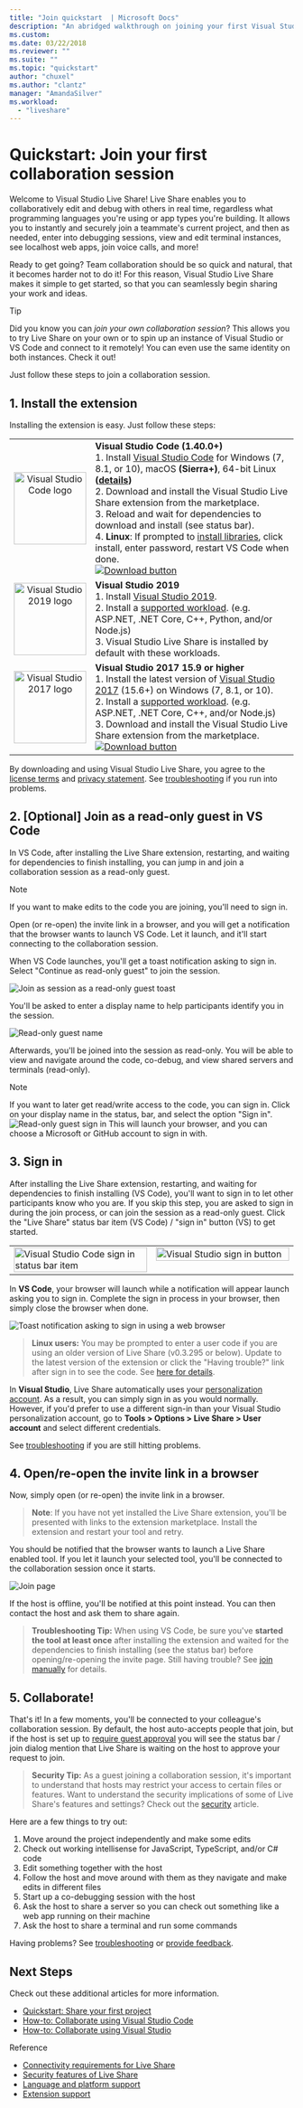 ```yaml
---
title: "Join quickstart  | Microsoft Docs"
description: "An abridged walkthrough on joining your first Visual Studio Live Share collaboration session."
ms.custom:
ms.date: 03/22/2018
ms.reviewer: ""
ms.suite: ""
ms.topic: "quickstart"
author: "chuxel"
ms.author: "clantz"
manager: "AmandaSilver"
ms.workload: 
  - "liveshare"
---
```


# Quickstart: Join your first collaboration session

Welcome to Visual Studio Live Share! Live Share enables you to collaboratively edit and debug with others in real time, regardless what programming languages you're using or app types you're building. It allows you to instantly and  securely join a teammate's current project, and then as needed, enter into debugging sessions, view and edit terminal instances, see localhost web apps, join voice calls, and more!

Ready to get going? Team collaboration should be so quick and natural, that it becomes harder not to do it! For this reason, Visual Studio Live Share makes it simple to get started, so that you can seamlessly begin sharing your work and ideas.

> [!TIP]
> Did you know you can *join your own collaboration session*? This allows you to try Live Share on your own or to spin up an instance of Visual Studio or VS Code and connect to it remotely! You can even use the same identity on both instances. Check it out!

Just follow these steps to join a collaboration session.

## 1. Install the extension

Installing the extension is easy. Just follow these steps:

<table style="width: 100%; border:none;">
<tr>
    <td width="128px" style="width: 128px; text-align: center; border:none;"><img src="../media/vs-code.svg" width="128px" alt="Visual Studio Code logo"/></td>
    <td style="border:none;">
        <strong>Visual Studio Code (1.40.0+)</strong><br />
        1. Install <a href="https://code.visualstudio.com/">Visual Studio Code</a> for Windows (7, 8.1, or 10), macOS <b>(Sierra+)</b>, 64-bit Linux <b>(<a href="../use/vscode.md#installation">details</a>)</b><br />
        2. Download and install the Visual Studio Live Share extension from the marketplace. <br />
        3. Reload and wait for dependencies to download and install (see status bar).<br />
        4. <strong>Linux</strong>: If prompted to <a href="../reference/linux.md#install-linux-prerequisites">install libraries</a>, click install, enter password, restart VS Code when done.<br />
        <a href="https://aka.ms/vsls-dl/vscode" alt="Download button"><img src="../media/download.png" alt="Download button"></a>
    </td>
</tr>
<tr style="border:none;">
    <td width="128px" style="width: 128px; text-align: center; border:none;"><img src="../media/vs-ide-2019.svg" width="128px" alt="Visual Studio 2019 logo" /></td>
    <td  style="border:none;">
        <strong>Visual Studio 2019 </strong><br />
        1. Install <a href="https://visualstudio.microsoft.com/downloads/">Visual Studio 2019</a>.<br/>
        2. Install a <a href="../reference/platform-support.md">supported workload</a>. (e.g. ASP.NET, .NET Core, C++, Python, and/or Node.js)<br />
        3. Visual Studio Live Share is installed by default with these workloads. <br />
    </td>
</tr>
<tr style="border:none;">
    <td width="128px" style="width: 128px; text-align: center; border:none;"><img src="../media/vs-ide-2017.svg" width="128px" alt="Visual Studio 2017 logo" /></td>
    <td  style="border:none;">
        <strong>Visual Studio 2017 15.9 or higher</strong><br />
        1. Install the latest version of <a href="https://visualstudio.microsoft.com/vs/older-downloads/">Visual Studio 2017</a> (15.6+) on Windows (7, 8.1, or 10).<br/>
        2. Install a <a href="../reference/platform-support.md">supported workload</a>. (e.g. ASP.NET, .NET Core, C++, and/or Node.js)<br />
        3. Download and install the Visual Studio Live Share extension from the marketplace. <br />
        <a href="https://aka.ms/vsls-dl/vs"><img style="padding: 0; spacing: 0;" src="../media/download.png" alt="Download button" ></a><br />
    </td>
</tr>
</table>

By downloading and using Visual Studio Live Share, you agree to the [license terms](https://aka.ms/vsls-license) and [privacy statement](https://www.microsoft.com/en-us/privacystatement/EnterpriseDev/default.aspx). See [troubleshooting](../troubleshooting.md) if you run into problems.

## 2. [Optional] Join as a read-only guest in VS Code

In VS Code, after installing the Live Share extension, restarting, and waiting for dependencies to finish installing, you can jump in and join a collaboration session as a read-only guest.

> [!NOTE]
> If you want to make edits to the code you are joining, you'll need to sign in.

Open (or re-open) the invite link in a browser, and you will get a notification that the browser wants to launch VS Code. Let it launch, and it'll start connecting to the collaboration session.

When VS Code launches, you'll get a toast notification asking to sign in. Select "Continue as read-only guest" to join the session.

![Join as session as a read-only guest toast](../media/vscode-read-only-guest.png)

You'll be asked to enter a display name to help participants identify you in the session.

![Read-only guest name](../media/vscode-read-only-guest-name.png)

Afterwards, you'll be joined into the session as read-only. You will be able to view and navigate around the code, co-debug, and view shared servers and terminals (read-only).

> [!NOTE]
> If you want to later get read/write access to the code, you can sign in. Click on your display name in the status, bar, and select the option "Sign in".
![Read-only guest sign in](../media/vscode-read-only-guest-signin.png)
This will launch your browser, and you can choose a Microsoft or GitHub account to sign in with.

## 3. Sign in

After installing the Live Share extension, restarting, and waiting for dependencies to finish installing (VS Code), you'll want to sign in to let other participants know who you are. If you skip this step, you are asked to sign in during the join process, or can join the session as a read-only guest. Click the "Live Share" status bar item (VS Code) / "sign in" button (VS) to get started.

<table style="border: none;">
<tr style="border: none;">
    <td width="50%" style="vertical-align: top; border: none;">
        <img src="../media/vscode-sign-in-button-new.png" width="100%" alt="Visual Studio Code sign in status bar item" />
    </td>
    <td width="50%" style="vertical-align: top; border: none;">
        <img src="../media/vs-sign-in-button.png" width="100%" alt="Visual Studio sign in button"/>
    </td>
</tr>
</table>

In **VS Code**, your browser will launch while a notification will appear launch asking you to sign in. Complete the sign in process in your browser, then simply close the browser when done.

![Toast notification asking to sign in using a web browser](../media/vscode-sign-in-toast.png)

> **Linux users:** You may be prompted to enter a user code if you are using an older version of Live Share (v0.3.295 or below). Update to the latest version of the extension or click the "Having trouble?" link after sign in to see the code. See [here for details](../use/vscode.md#sign-in-using-a-user-code).

In **Visual Studio**, Live Share automatically uses your [personalization account](/visualstudio/ide/signing-in-to-visual-studio). As a result, you can simply sign in as you would normally. However, if you'd prefer to use a different sign-in than your Visual Studio personalization account, go to **Tools &gt; Options &gt; Live Share &gt; User account** and select different credentials.

See [troubleshooting](../troubleshooting.md#sign-in) if you are still hitting problems.

## 4. Open/re-open the invite link in a browser

Now, simply open (or re-open) the invite link in a browser.

> **Note**: If you have not yet installed the Live Share extension, you'll be presented with links to the extension marketplace. Install the extension and restart your tool and retry.

You should be notified that the browser wants to launch a Live Share enabled tool. If you let it launch your selected tool, you'll be connected to the collaboration session once it starts.

![Join page](../media/join-page.png)

If the host is offline, you'll be notified at this point instead. You can then contact the host and ask them to share again.

> **Troubleshooting Tip:** When using VS Code, be sure you've **started the tool at least once** after installing the extension and waited for the dependencies to finish installing (see the status bar) before opening/re-opening the invite page. Still having trouble? See [join manually](../reference/manual-join.md) for details.

## 5. Collaborate!

That's it! In a few moments, you'll be connected to your colleague's collaboration session. By default, the host auto-accepts people that join, but if the host is set up to [require guest approval](../reference/security.md#requiring-guest-approval) you will see the status bar / join dialog mention that Live Share is waiting on the host to approve your request to join.

> **Security Tip:** As a guest joining a collaboration session, it's important to understand that hosts may restrict your access to certain files or features. Want to understand the security implications of some of Live Share's features and settings? Check out the [security](../reference/security.md) article.

Here are a few things to try out:

1. Move around the project independently and make some edits
2. Check out working intellisense for JavaScript, TypeScript, and/or C# code
3. Edit something together with the host
4. Follow the host and move around with them as they navigate and make edits in different files
5. Start up a co-debugging session with the host
6. Ask the host to share a server so you can check out something like a web app running on their machine
7. Ask the host to share a terminal and run some commands

Having problems? See [troubleshooting](../troubleshooting.md) or [provide feedback](../support.md).

## Next Steps

Check out these additional articles for more information.

- [Quickstart: Share your first project](share.md)
- [How-to: Collaborate using Visual Studio Code](../use/vscode.md)
- [How-to: Collaborate using Visual Studio](../use/vs.md)

Reference

- [Connectivity requirements for Live Share](../reference/connectivity.md)
- [Security features of Live Share](../reference/security.md)
- [Language and platform support](../reference/platform-support.md)
- [Extension support](../reference/extensions.md)
